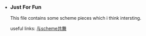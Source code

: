 - ### Just For Fun

    This file contains some scheme pieces which i think intersting.

    useful links: [与scheme共舞][1]

    [1]:https://blog.csdn.net/g9yuayon/article/details/1676688